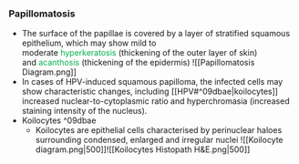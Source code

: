 ### Papillomatosis
- The surface of the papillae is covered by a layer of stratified squamous epithelium, which may show mild to moderate <span style="color:#00b050">hyperkeratosis</span> (thickening of the outer layer of skin) and <span style="color:#00b050">acanthosis</span> (thickening of the epidermis)
	![[Papillomatosis Diagram.png]]
- In cases of HPV-induced squamous papilloma, the infected cells may show characteristic changes, including [[HPV#^09dbae|koilocytes]] increased nuclear-to-cytoplasmic ratio and hyperchromasia (increased staining intensity of the nucleus).
- Koilocytes ^09dbae
	- Koilocytes are epithelial cells characterised by perinuclear haloes surrounding condensed, enlarged and irregular nuclei
	![[Koilocyte diagram.png|500]]![[Koilocytes Histopath H&E.png|500]]
	